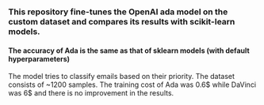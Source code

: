 ### This repository fine-tunes the OpenAI ada model on the custom dataset and compares its results with scikit-learn models.

#### The accuracy of Ada is the same as that of sklearn models (with default hyperparameters)

The model tries to classify emails based on their priority. The dataset consists of ~1200 samples. The training cost of Ada was 0.6$ while DaVinci was 6$ and there is no improvement in the results. 
